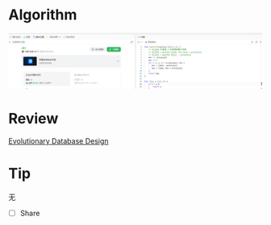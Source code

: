 # Algorithm

![算法](../../images/temp/ricardoyu-2024-01-28-lc.png "算法")

# Review

[Evolutionary Database Design](https://martinfowler.com/articles/evodb.html)

# Tip

无

* [ ] Share
